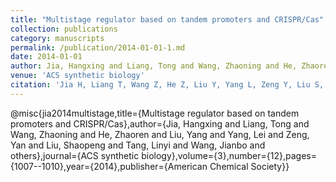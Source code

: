 ```yaml
---
title: "Multistage regulator based on tandem promoters and CRISPR/Cas"
collection: publications
category: manuscripts
permalink: /publication/2014-01-01-1.md
date: 2014-01-01
author: Jia, Hangxing and Liang, Tong and Wang, Zhaoning and He, Zhaoren and Liu, Yang and Yang, Lei and Zeng, Yan and Liu, Shaopeng and Tang, Linyi and Wang, Jianbo and others
venue: 'ACS synthetic biology'
citation: 'Jia H, Liang T, Wang Z, He Z, Liu Y, Yang L, Zeng Y, Liu S, Tang L, Wang J, Chen Y, Xie Z. Multistage regulator based on tandem promoters and CRISPR/Cas. ACS Synth Biol. 2014 Dec 19;3(12):1007-10. doi: 10.1021/sb500029n. PMID: 25524111.'
---
```




@misc{jia2014multistage,title={Multistage regulator based on tandem promoters and CRISPR/Cas},author={Jia, Hangxing and Liang, Tong and Wang, Zhaoning and He, Zhaoren and Liu, Yang and Yang, Lei and Zeng, Yan and Liu, Shaopeng and Tang, Linyi and Wang, Jianbo and others},journal={ACS synthetic biology},volume={3},number={12},pages={1007--1010},year={2014},publisher={American Chemical Society}}
